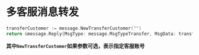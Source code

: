 # 多客服消息转发

```go
transferCustomer := message.NewTransferCustomer("")
return &message.Reply{MsgType: message.MsgTypeTransfer, MsgData: transferCustomer}
```

**其中`NewTransferCustomer`如果参数可选，表示指定客服账号**